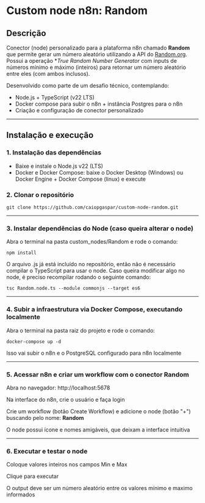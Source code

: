 # Custom node n8n: Random

## Descrição

Conector (node) personalizado para a plataforma n8n chamado **Random** que permite gerar um número aleatório utilizando a API do [Random.org](https://www.random.org/). Possui a operação **True Random Number Generator* com inputs de números mínimo e máximo (inteiros) para retornar um número aleatório entre eles (com ambos inclusos).


Desenvolvido como parte de um desafio técnico, contemplando:

- Node.js + TypeScript (v22 LTS)
- Docker compose para subir o n8n + instância Postgres para o n8n
- Criação e configuração de conector personalizado



---


## Instalação e execução


### 1. Instalação das dependências

- Baixe e instale o Node.js v22 (LTS)
- Docker e Docker Compose: baixe o Docker Desktop (Windows) ou Docker Engine + Docker Compose (linux) e execute

### 2. Clonar o repositório
```
git clone https://github.com/caiopgaspar/custom-node-random.git
```
---

### 3. Instalar dependências do Node (caso queira alterar o node)
Abra o terminal na pasta custom_nodes/Random e rode o comando:
```
npm install
```
O arquivo .js já está incluído no repositório, então não é necessário compilar o TypeScript para usar o node.
Caso queira modificar algo  no node, é preciso recompilar rodando o seguinte comando:
```
tsc Random.node.ts --module commonjs --target es6
```

---
### 4. Subir a infraestrutura via Docker Compose, executando localmente
Abra o terminal na pasta raiz do projeto e rode o comando:
```
docker-compose up -d
```
Isso vai subir o n8n e o PostgreSQL configurado para n8n localmente

---

### 5. Acessar n8n e criar um workflow com o conector Random

Abra no navegador: http://localhost:5678

Na interface do n8n, crie o usuário e faça login

Crie um workflow (botão Create Workflow) e adicione o node (botão "+") buscando pelo nome: **Random**

O node possui ícone e nomes amigáveis, que deixam a interface intuitiva

---
### 6. Executar e testar o node

Coloque valores inteiros nos campos Min e Max

Clique para executar

O output deve ser um número aleatório entre os valores mínimo e maximo informados


